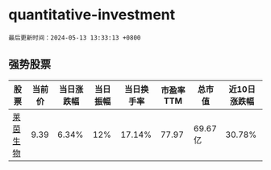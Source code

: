 # quantitative-investment

`最后更新时间：2024-05-13 13:33:13 +0800`

## 强势股票

|股票|当前价|当日涨跌幅|当日振幅|当日换手率|市盈率TTM|总市值|近10日涨跌幅|
|----|----|----|----|----|----|----|----|
|[莱茵生物](https://xueqiu.com/S/SZ002166)|9.39|6.34%|12%|17.14%|77.97|69.67亿|30.78%|
